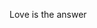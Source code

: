 <!DOCTYPE html>
<html>
<head>
<title>...</title>
</head>
<body>
<p>Love is the answer</p>
</body>
<html>
